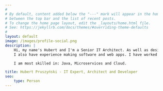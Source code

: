 ```yaml
---
#
# By default, content added below the "---" mark will appear in the home page
# between the top bar and the list of recent posts.
# To change the home page layout, edit the _layouts/home.html file.
# See: https://jekyllrb.com/docs/themes/#overriding-theme-defaults
#
layout: default
image: /images/profile-social.png
description: |
    Hi, my name's Hubert and I'm a Senior IT Architect. As well as designing software 
    I also have experience making software and web apps. I have worked on a number of projects gaining teamwork and leadership skills.

    I am most skilled in: Java, Microservices and Cloud.

title: Hubert Pruszyński - IT Expert, Architect and Developer
seo:
    type: Person
---
```


